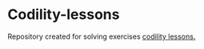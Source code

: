 <h1>Codility-lessons</h1>

Repository created for solving exercises <a href="https://codility.com/programmers/lessons/">codility lessons.</a> 
